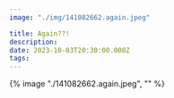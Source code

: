 ```yaml
---
image: "./img/141082662.again.jpeg"

title: Again??!
description: 
date: 2023-10-03T20:30:00.000Z
tags: 
---
```

{% image "./141082662.again.jpeg", "" %}